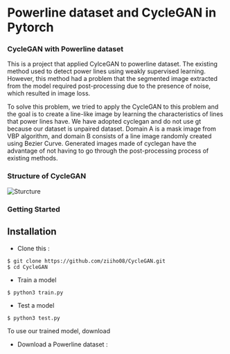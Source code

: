 # Powerline dataset and CycleGAN in Pytorch 

### CycleGAN with Powerline dataset

This is a project that applied CylceGAN to powerline dataset. The existing method used to detect power lines using weakly supervised learning.
However, this method had a problem that the segmented image extracted from the model required post-processing due to the presence of noise, which resulted in image loss. 

To solve this problem, we tried to apply the CycleGAN to this problem and the goal is to create a line-like image by learning the characteristics of lines that power lines have. We have adopted cyclegan and do not use gt because our dataset is unpaired dataset. Domain A is a mask image from VBP algorithm, and domain B consists of a line image randomly created using Bezier Curve. Generated images made of cyclegan have the advantage of not having to go through the post-processing process of existing methods.

### Structure of CycleGAN
![Sturcture](https://user-images.githubusercontent.com/68531659/131618803-9d914725-3afc-4d5d-b0b8-3998ac66a3e3.png)

### Getting Started
## Installation
- Clone this :

```
$ git clone https://github.com/ziiho08/CycleGAN.git
$ cd CycleGAN
```

- Train a model
```
$ python3 train.py
```
- Test a model
```
$ python3 test.py 
```
To use our trained model, download 
- Download a Powerline dataset :


